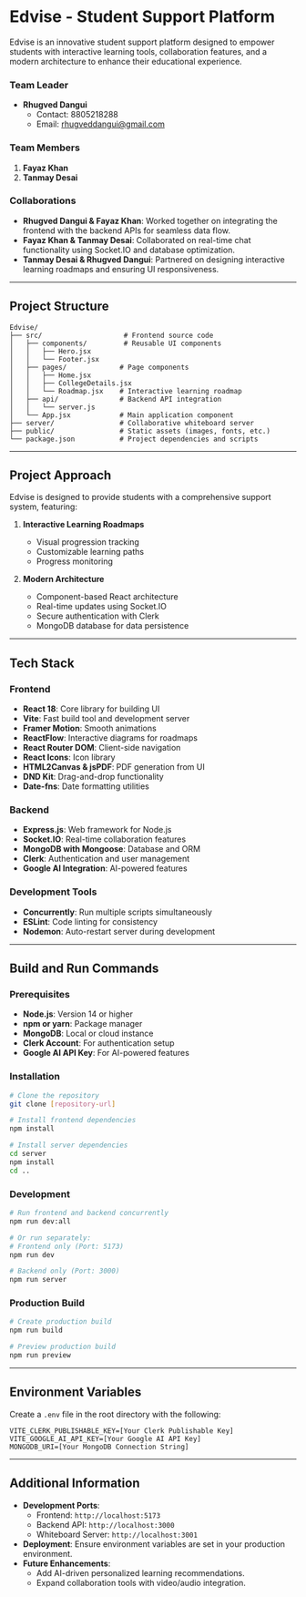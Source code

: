 # Edvise - Student Support Platform

Edvise is an innovative student support platform designed to empower students with interactive learning tools, collaboration features, and a modern architecture to enhance their educational experience.

### Team Leader
- **Rhugved Dangui**  
  - Contact: 8805218288
  - Email: rhugveddangui@gmail.com

### Team Members
1. **Fayaz Khan**  
2. **Tanmay Desai**  

### Collaborations
- **Rhugved Dangui & Fayaz Khan**: Worked together on integrating the frontend with the backend APIs for seamless data flow.  
- **Fayaz Khan & Tanmay Desai**: Collaborated on real-time chat functionality using Socket.IO and database optimization.  
- **Tanmay Desai & Rhugved Dangui**: Partnered on designing interactive learning roadmaps and ensuring UI responsiveness.

---

## Project Structure
```
Edvise/
├── src/                    # Frontend source code
│   ├── components/         # Reusable UI components
│   │   ├── Hero.jsx
│   │   └── Footer.jsx
│   ├── pages/             # Page components
│   │   ├── Home.jsx
│   │   ├── CollegeDetails.jsx
│   │   └── Roadmap.jsx    # Interactive learning roadmap
│   ├── api/               # Backend API integration
│   │   └── server.js
│   └── App.jsx            # Main application component
├── server/                # Collaborative whiteboard server
├── public/                # Static assets (images, fonts, etc.)
└── package.json           # Project dependencies and scripts
```

---

## Project Approach
Edvise is designed to provide students with a comprehensive support system, featuring:

1. **Interactive Learning Roadmaps**  
   - Visual progression tracking  
   - Customizable learning paths  
   - Progress monitoring  


2. **Modern Architecture**  
   - Component-based React architecture  
   - Real-time updates using Socket.IO  
   - Secure authentication with Clerk  
   - MongoDB database for data persistence  

---

## Tech Stack
### Frontend
- **React 18**: Core library for building UI  
- **Vite**: Fast build tool and development server  
- **Framer Motion**: Smooth animations  
- **ReactFlow**: Interactive diagrams for roadmaps  
- **React Router DOM**: Client-side navigation  
- **React Icons**: Icon library  
- **HTML2Canvas & jsPDF**: PDF generation from UI  
- **DND Kit**: Drag-and-drop functionality  
- **Date-fns**: Date formatting utilities  

### Backend
- **Express.js**: Web framework for Node.js  
- **Socket.IO**: Real-time collaboration features  
- **MongoDB with Mongoose**: Database and ORM  
- **Clerk**: Authentication and user management  
- **Google AI Integration**: AI-powered features  

### Development Tools
- **Concurrently**: Run multiple scripts simultaneously  
- **ESLint**: Code linting for consistency  
- **Nodemon**: Auto-restart server during development  

---

## Build and Run Commands

### Prerequisites
- **Node.js**: Version 14 or higher  
- **npm or yarn**: Package manager  
- **MongoDB**: Local or cloud instance  
- **Clerk Account**: For authentication setup  
- **Google AI API Key**: For AI-powered features  

### Installation
```bash
# Clone the repository
git clone [repository-url]

# Install frontend dependencies
npm install

# Install server dependencies
cd server
npm install
cd ..
```

### Development
```bash
# Run frontend and backend concurrently
npm run dev:all

# Or run separately:
# Frontend only (Port: 5173)
npm run dev

# Backend only (Port: 3000)
npm run server
```

### Production Build
```bash
# Create production build
npm run build

# Preview production build
npm run preview
```

---

## Environment Variables
Create a `.env` file in the root directory with the following:
```
VITE_CLERK_PUBLISHABLE_KEY=[Your Clerk Publishable Key]
VITE_GOOGLE_AI_API_KEY=[Your Google AI API Key]
MONGODB_URI=[Your MongoDB Connection String]
```

---

## Additional Information
- **Development Ports**:  
  - Frontend: `http://localhost:5173`  
  - Backend API: `http://localhost:3000`  
  - Whiteboard Server: `http://localhost:3001`  
- **Deployment**: Ensure environment variables are set in your production environment.  
- **Future Enhancements**:  
  - Add AI-driven personalized learning recommendations.  
  - Expand collaboration tools with video/audio integration.  

